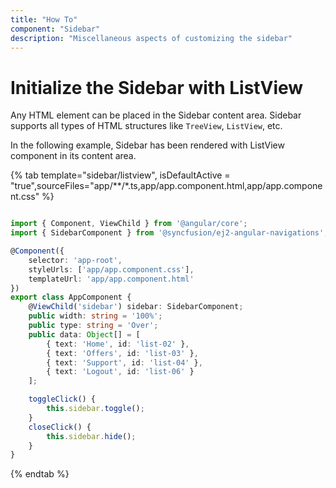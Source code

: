 ```yaml
---
title: "How To"
component: "Sidebar"
description: "Miscellaneous aspects of customizing the sidebar"
---
```


# Initialize the Sidebar with ListView

Any HTML element can be placed in the Sidebar content area. Sidebar supports all types of HTML structures like `TreeView`, `ListView`, etc.

In the following example, Sidebar has been rendered with ListView component in its content area.

{% tab template="sidebar/listview", isDefaultActive = "true",sourceFiles="app/**/*.ts,app/app.component.html,app/app.component.css" %}

```typescript

import { Component, ViewChild } from '@angular/core';
import { SidebarComponent } from '@syncfusion/ej2-angular-navigations';

@Component({
    selector: 'app-root',
    styleUrls: ['app/app.component.css'],
    templateUrl: 'app/app.component.html'
})
export class AppComponent {
    @ViewChild('sidebar') sidebar: SidebarComponent;
    public width: string = '100%';
    public type: string = 'Over';
    public data: Object[] = [
        { text: 'Home', id: 'list-02' },
        { text: 'Offers', id: 'list-03' },
        { text: 'Support', id: 'list-04' },
        { text: 'Logout', id: 'list-06' }
    ];

    toggleClick() {
        this.sidebar.toggle();
    }
    closeClick() {
        this.sidebar.hide();
    }
}

```

{% endtab %}
